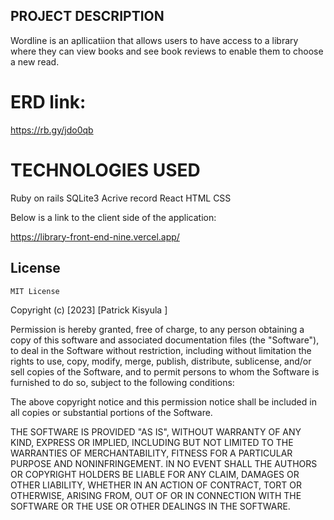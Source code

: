 ## PROJECT DESCRIPTION
Wordline is an apllicatiion that allows users to have access to a library where they can view books and see book reviews to enable them to choose a new read.


# ERD link:
https://rb.gy/jdo0qb
# TECHNOLOGIES USED
Ruby on rails
SQLite3
Acrive record
React
HTML
CSS

Below is a link to the client side of the application:

https://library-front-end-nine.vercel.app/

## License

    MIT License

Copyright (c) [2023] [Patrick Kisyula ]

Permission is hereby granted, free of charge, to any person obtaining a copy
of this software and associated documentation files (the "Software"), to deal
in the Software without restriction, including without limitation the rights
to use, copy, modify, merge, publish, distribute, sublicense, and/or sell
copies of the Software, and to permit persons to whom the Software is
furnished to do so, subject to the following conditions:

The above copyright notice and this permission notice shall be included in all
copies or substantial portions of the Software.

THE SOFTWARE IS PROVIDED "AS IS", WITHOUT WARRANTY OF ANY KIND, EXPRESS OR
IMPLIED, INCLUDING BUT NOT LIMITED TO THE WARRANTIES OF MERCHANTABILITY,
FITNESS FOR A PARTICULAR PURPOSE AND NONINFRINGEMENT. IN NO EVENT SHALL THE
AUTHORS OR COPYRIGHT HOLDERS BE LIABLE FOR ANY CLAIM, DAMAGES OR OTHER
LIABILITY, WHETHER IN AN ACTION OF CONTRACT, TORT OR OTHERWISE, ARISING FROM,
OUT OF OR IN CONNECTION WITH THE SOFTWARE OR THE USE OR OTHER DEALINGS IN THE
SOFTWARE.
